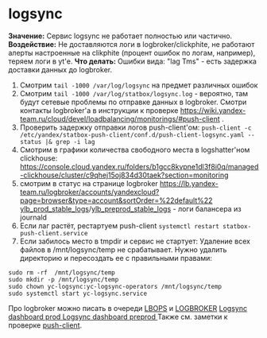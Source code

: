 # logsync

**Значение:** Сервис logsync не работает полностью или частично.
**Воздействие:** Не доставляются логи в logbroker/clickphite, не работают алерты настроенные на clikphite (процент ошибок по логам, например), теряем логи в yt'е.
**Что делать:** Ошибки вида: "lag Tms" - есть задержка доставки данных до logbroker.
1. Смотрим `tail -1000 /var/log/logsync` на предмет различных ошибок
2. Смотрим `tail -1000 /var/log/statbox/logsync.log` - вероятно, там будут сетевые проблемы по отправке данных в logbroker. Смотри контакты logbroker'а в инструкции к проверке https://wiki.yandex-team.ru/cloud/devel/loadbalancing/monitorings/#push-client .
3. Проверить задержку отправки логов push-client'ом:
`push-client -c /etc/yandex/statbox-push-client/conf.d/push-client-logsync.yaml --status |& grep -i lag`
4. Смотрим в графики количества свободного места в logshatter'ном clickhouse: https://console.cloud.yandex.ru/folders/b1gcc8kvpne1dl3f8i0q/managed-clickhouse/cluster/c9qhej15oj834d30taek?section=monitoring
5. смотрим в статус на странице logbroker https://lb.yandex-team.ru/logbroker/accounts/yandexcloud?page=browser&type=account&sortOrder=%22default%22 [ylb_prod_stable_logs](https://lb.yandex-team.ru/logbroker/accounts/yandexcloud/ylb-prod-log?page=statistics&type=topic&tab=writeMetrics&shownTopics=all%20topics&metricsFrom=1591091740334&metricsTo=1591178140334&sortOrder=%22default%22)/[ylb_preprod_stable_logs](https://lb.yandex-team.ru/logbroker/accounts/yandexcloud/ylb-preprod-stable-log?page=statistics&type=topic&tab=writeMetrics&shownTopics=all%20topics&metricsFrom=1591092267921&metricsTo=1591178667922&sortOrder=%22default%22) - логи балансера из journald
6. Если лаг растёт, рестартуем push-client `systemctl restart statbox-push-client.service`
7. Если забилось место в tmpdir и сервис не стартует: Удаление всех файлов в /mnt/logsync/temp не срабатывает. Нужно удалить директорию и пересоздать ее с правильными правами:
```
sudo rm -rf  /mnt/logsync/temp
sudo mkdir -p /mnt/logsync/temp
sudo chown yc-logsync:yc-logsync-operators /mnt/logsync/temp
sudo systemctl start yc-logsync.service
```
Про logbroker можно писать в очереди [LBOPS](https://st.yandex-team.ru/LBOPS/) и [LOGBROKER](https://st.yandex-team.ru/LOGBROKER)
[Logsync dashboard prod ](https://solomon.cloud.yandex-team.ru/?cluster=cloud_prod_ylb&service=logsync&host=hc-ctrl-rc1b-01&project=yandexcloud&env=prod&dashboard=yandexcloud-ylb-prod-logsync)
[Logsync dashboard preprod ](https://solomon.cloud.yandex-team.ru/?cluster=cloud_preprod_ylb&service=logsync&host=hc-node-rc1b-01&project=yandexcloud&env=preprod&dashboard=yandexcloud-ylb-preprod-logsync)
Также см. заметки к проверке [push-client](https://wiki.yandex-team.ru/cloud/devel/loadbalancing/monitorings/#push-client).
